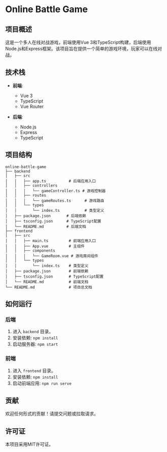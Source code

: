 # Online Battle Game

## 项目概述
这是一个多人在线对战游戏，前端使用Vue 3和TypeScript构建，后端使用Node.js和Express框架。该项目旨在提供一个简单的游戏环境，玩家可以在线对战。

## 技术栈
- **前端**:
  - Vue 3
  - TypeScript
  - Vue Router

- **后端**:
  - Node.js
  - Express
  - TypeScript

## 项目结构
```
online-battle-game
├── backend
│   ├── src
│   │   ├── app.ts          # 后端应用入口
│   │   ├── controllers
│   │   │   └── gameController.ts # 游戏控制器
│   │   ├── routes
│   │   │   └── gameRoutes.ts      # 游戏路由
│   │   └── types
│   │       └── index.ts           # 类型定义
│   ├── package.json       # 后端依赖
│   ├── tsconfig.json      # TypeScript配置
│   └── README.md          # 后端文档
├── frontend
│   ├── src
│   │   ├── main.ts         # 前端应用入口
│   │   ├── App.vue         # 主组件
│   │   ├── components
│   │   │   └── GameRoom.vue # 游戏房间组件
│   │   └── types
│   │       └── index.ts    # 类型定义
│   ├── package.json        # 前端依赖
│   ├── tsconfig.json       # TypeScript配置
│   └── README.md           # 前端文档
└── README.md               # 项目总文档
```

## 如何运行
### 后端
1. 进入 `backend` 目录。
2. 安装依赖: `npm install`
3. 启动服务器: `npm start`

### 前端
1. 进入 `frontend` 目录。
2. 安装依赖: `npm install`
3. 启动前端应用: `npm run serve`

## 贡献
欢迎任何形式的贡献！请提交问题或拉取请求。

## 许可证
本项目采用MIT许可证。